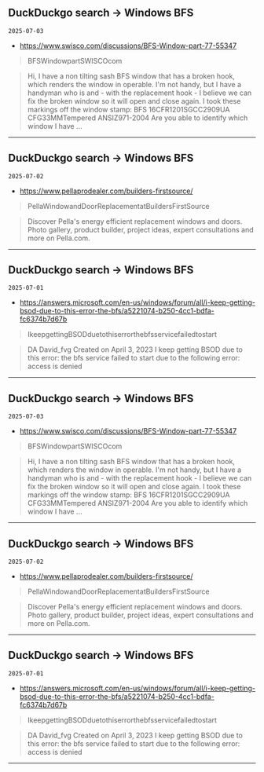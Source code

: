 ## DuckDuckgo search -> Windows BFS
`2025-07-03`

* https://www.swisco.com/discussions/BFS-Window-part-77-55347

<blockquote>
 BFSWindowpartSWISCOcom
</blockquote>
<blockquote>
Hi, I have a non tilting sash BFS window that has a broken hook, which renders the window in operable. I'm not handy, but I have a handyman who is and - with the replacement hook - I believe we can fix the broken window so it will open and close again. I took these markings off the window stamp: BFS 16CFR1201SGCC2909UA CFG33MMTempered ANSIZ971-2004 Are you able to identify which window I have ...
</blockquote>

---

## DuckDuckgo search -> Windows BFS
`2025-07-02`

* https://www.pellaprodealer.com/builders-firstsource/

<blockquote>
 PellaWindowandDoorReplacementatBuildersFirstSource
</blockquote>
<blockquote>
Discover Pella's energy efficient replacement windows and doors. Photo gallery, product builder, project ideas, expert consultations and more on Pella.com.
</blockquote>

---

## DuckDuckgo search -> Windows BFS
`2025-07-01`

* https://answers.microsoft.com/en-us/windows/forum/all/i-keep-getting-bsod-due-to-this-error-the-bfs/a5221074-b250-4cc1-bdfa-fc6374b7d67b

<blockquote>
 IkeepgettingBSODduetothiserrorthebfsservicefailedtostart
</blockquote>
<blockquote>
DA David_fvg Created on April 3, 2023 I keep getting BSOD due to this error: the bfs service failed to start due to the following error: access is denied
</blockquote>

---

## DuckDuckgo search -> Windows BFS
`2025-07-03`

* https://www.swisco.com/discussions/BFS-Window-part-77-55347

<blockquote>
 BFSWindowpartSWISCOcom
</blockquote>
<blockquote>
Hi, I have a non tilting sash BFS window that has a broken hook, which renders the window in operable. I'm not handy, but I have a handyman who is and - with the replacement hook - I believe we can fix the broken window so it will open and close again. I took these markings off the window stamp: BFS 16CFR1201SGCC2909UA CFG33MMTempered ANSIZ971-2004 Are you able to identify which window I have ...
</blockquote>

---

## DuckDuckgo search -> Windows BFS
`2025-07-02`

* https://www.pellaprodealer.com/builders-firstsource/

<blockquote>
 PellaWindowandDoorReplacementatBuildersFirstSource
</blockquote>
<blockquote>
Discover Pella's energy efficient replacement windows and doors. Photo gallery, product builder, project ideas, expert consultations and more on Pella.com.
</blockquote>

---

## DuckDuckgo search -> Windows BFS
`2025-07-01`

* https://answers.microsoft.com/en-us/windows/forum/all/i-keep-getting-bsod-due-to-this-error-the-bfs/a5221074-b250-4cc1-bdfa-fc6374b7d67b

<blockquote>
 IkeepgettingBSODduetothiserrorthebfsservicefailedtostart
</blockquote>
<blockquote>
DA David_fvg Created on April 3, 2023 I keep getting BSOD due to this error: the bfs service failed to start due to the following error: access is denied
</blockquote>

---

